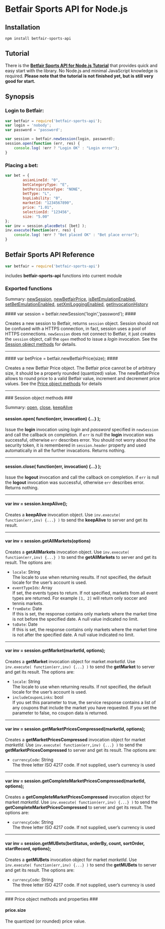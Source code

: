 # Betfair Sports API for Node.js

## Installation ##

    npm install betfair-sports-api

## Tutorial ##

There is the **[Betfair Sports API for Node.js Tutorial](https://github.com/AlgoTrader/betfair-sports-api/wiki)**
that provides quick and easy start with the library. No Node.js and minimal JavaScript knowledge is required.
**Please note that the tutorial is not finished yet, but is still very good for start.**

## Synopsis ##

### Login to Betfair: ###
    
```JavaScript
var betfair = require('betfair-sports-api');
var login = 'nobody';
var password = 'password';

var session = betfair.newSession(login, password);
session.open(function (err, res) {
    console.log( !err ? "Login OK" : "Login error"); 
}
```

### Placing a bet: ###

```JavaScript
var bet = { 
        asianLineId: "0",
        betCategoryType: "E",
        betPersistenceType: "NONE",
        betType: "L",
        bspLiability: "0",
        marketId: "1234567890",
        price: "1.01",
        selectionId: "123456",
        size: "5.00"
};
var inv = session.placeBets( [bet] );
inv.execute(function(err, res) {
    console.log( !err ? "Bet placed OK" : "Bet place error"); 
}
```

## Betfair Sports API Reference ##

```JavaScript
var betfair = require('betfair-sports-api')
```

includes **betfair-sports-api** functions into current module

### Exported functions ###

Summary:
[newSession](#newSession), [newBetfairPrice](#newBetfairPrice), 
[isBetEmulationEnabled](#isBetEmulationEnabled), [setBetEmulationEnabled](#setBetEmulationEnabled),
[setXmlLoggingEnabled](#setXmlLoggingEnabled), [getInvocationHistory](#getInvocationHistory)

<a name='newSession'>
#### var session = betfair.newSession('login','password'); ####

Creates a new session to Betfair, returns `session` object. Session should not be confused with 
a HTTPS connection, in fact, session uses a pool of HTTPS connections. `newSession` does not connect to Betfair, 
it just creates the `session` object, call the `open` method to issue a *login* invocation.
See the [Session object methods](#sessionObjectMethods) for details.

-----------------------------------------------------------------------------------------------

<a name='newBetfairPrice'>
#### var betPrice = betfair.newBetfairPrice(size); ####

Creates a new Betfair Price object. The Betfair price cannot be of arbitrary size, it should 
be a properly rounded (quantized) value. The newBetfairPrice allows to round price to a valid Betfair value, 
increment and decrement price values. See the [Price object methods](#priceObjectMethods) for details

-----------------------------------------------------------------------------------------------

<a name='sessionObjectMethods'>
### Session object methods ###

Summary: [open](), [close](), [keepAlive]()

#### session.open( function(err, invocation) {...} ); ####

Issue the **login** invocation using *login* and *password* specified in `newSession` and 
call the callback on completion. if `err` is null the **login** invocation was successful, otherwise `err` 
describes error. You should not worry about the security token, it is remembered in `session.header` 
property and used automatically in all the further invacations. Returns nothing.

-----------------------------------------------------------------------------------------------


#### session.close( function(err, invocation) {...} ); ####

Issue the **logout** invocation and call the callback on completion. 
if `err` is null the **logout** invocation was successful, otherwise `err` 
describes error. Returns nothing.

-----------------------------------------------------------------------------------------------


#### var inv = session.keepAlive(); ####

Creates a **keepAlive** invocation object. Use `inv.execute( function(err,inv) {...} )` 
to send the **keepAlive** to server and get its result.

-----------------------------------------------------------------------------------------------

#### var inv = session.getAllMarkets(options) ####

Creates a **getAllMarkets** invocation object. Use `inv.execute( function(err,inv) {...} )` 
to send the **getAllMarkets** to server and get its result. 
The options are:<BR>
- `locale`: String<BR>
    The locale to use when returning results. If not specified, the default 
    locale for the user’s account is used.
- `eventTypeIds`: Array<BR>
    If set, the events types to return. If not specified, markets from all event types are returned.
    For example `[1, 2]` will return only soccer and tennis markets.
- `fromDate`: Date<BR>
    If this is set, the response contains only markets where the market time is not before 
    the specified date. A null value indicated no limit.
- `toDate`: Date<BR>
   If this is set, the response contains only markets where the market time is not after 
   the specified date. A null value indicated no limit. 

-----------------------------------------------------------------------------------------------

#### var inv = session.getMarket(marketId, options); ####

Creates a **getMarket** invocation object for market *marketId*. Use `inv.execute( function(err,inv) {...} )` 
to send the **getMarket** to server and get its result. 
The options are:<BR>
- `locale`: String<BR>
    The locale to use when returning results. If not specified, the default 
    locale for the user’s account is used.
- `includeCouponLinks`: bool<BR>
    If you set this parameter to true, the service response contains a list of any 
    coupons that include the market you have requested. If you set the parameter 
    to false, no coupon data is returned.

-----------------------------------------------------------------------------------------------

#### var inv = session.getMarketPricesCompressed(marketId, options); ####

Creates a **getMarketPricesCompressed** invocation object for market *marketId*. 
Use `inv.execute( function(err,inv) {...} )`  to send the **getMarketPricesCompressed** to server 
and get its result. 
The options are:<BR>
- `currencyCode`: String<BR>
    The three letter ISO 4217 code. If not supplied, user’s currency is used

-----------------------------------------------------------------------------------------------

#### var inv = session.getCompleteMarketPricesCompressed(marketId, options); ####

Creates a **getCompleteMarketPricesCompressed** invocation object for market *marketId*. 
Use `inv.execute( function(err,inv) {...} )`  to send the **getCompleteMarketPricesCompressed** to server 
and get its result. 
The options are:<BR>
- `currencyCode`: String<BR>
    The three letter ISO 4217 code. If not supplied, user’s currency is used

-----------------------------------------------------------------------------------------------

#### var inv = session.getMUBets(betStatus, orderBy, count, sortOrder, startRecord, options); ####

Creates a **getMUBets** invocation object for market *marketId*. 
Use `inv.execute( function(err,inv) {...} )`  to send the **getMUBets** to server 
and get its result. 
The options are:<BR>
- `currencyCode`: String<BR>
    The three letter ISO 4217 code. If not supplied, user’s currency is used

-----------------------------------------------------------------------------------------------

<a name='priceObjectMethods'>
### Price object methods and properties ###

#### price.size ####

The quantized (or rounded) price value.


